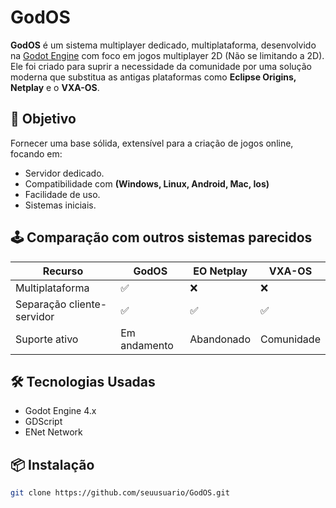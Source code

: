 # GodOS

**GodOS** é um sistema multiplayer dedicado, multiplataforma, desenvolvido na [Godot Engine](https://godotengine.org/) com foco em jogos multiplayer 2D (Não se limitando a 2D). Ele foi criado para suprir a necessidade da comunidade por uma solução moderna que substitua as antigas plataformas como **Eclipse Origins, Netplay** e o **VXA-OS**.


## 🎯 Objetivo

Fornecer uma base sólida, extensível para a criação de jogos online, focando em:

- Servidor dedicado.
- Compatibilidade com **(Windows, Linux, Android, Mac, Ios)**
- Facilidade de uso.
- Sistemas iniciais.


## 🕹️ Comparação com outros sistemas parecidos
|Recurso|GodOS|EO Netplay|VXA-OS|
|-----------------------------|------------------|----------------------|--------------------------|
|Multiplataforma|✅|❌|❌|
|Separação cliente-servidor|✅|✅|✅|
|Suporte ativo|Em andamento|Abandonado|Comunidade|


## 🛠️ Tecnologias Usadas
- Godot Engine 4.x
- GDScript
- ENet Network

## 📦 Instalação
```bash
git clone https://github.com/seuusuario/GodOS.git

